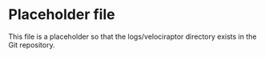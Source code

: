 Placeholder file
=

This file is a placeholder so that the logs/velociraptor directory exists in the Git repository.
